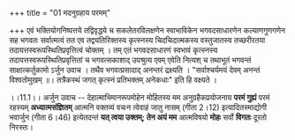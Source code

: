 +++
title = "01 मदनुग्रहाय परमम्"

+++
एवं भक्तियोगनिष्पत्तये तद्विवृद्धये च सकलेतरविलक्षणेन स्वाभाविकेन भगवदसाधारणेन कल्याणगुणगणेन सह भगवतः सर्वात्मत्वं तत एव तद्व्यतिरिक्तस्य कृत्स्नस्य चिदचिदात्मकस्य वस्तुजातस्य तच्छरीरतया तदायत्तस्वरूपस्थितिप्रवृत्तित्वं चोक्तम् । तम् एतं भगवदसाधारणं स्वभावं कृत्स्नस्य तदायत्तस्वरूपस्थितिप्रवृत्तितां च भगवत्सकाशाद् उपश्रुत्य एवम् एवेति नित्यश् च तथाभूतं भगवन्तं साक्षात्कर्तुकामो ऽर्जुन उवाच । तथैव भगवत्प्रसादाद् अनन्तरं द्रक्ष्यति । "सर्वाश्चर्यमयं देवम् अनन्तं विश्वतोमुखम् ॥। तत्रैकस्थं जगत् कृत्स्नं प्रतिभक्तम् अनेकधाः" इति हि वक्ष्यते ।

।।11.1।। अर्जुन उवाच -- देहात्माभिमानरूपमोहेन मोहितस्य मम
अनुग्रहैकप्रयोजनाय **परमं गुह्यं** परमं रहस्यम् **अध्यात्मसंज्ञितम्**
आत्मनि वक्तव्यं वचःन त्वेवाहं जातु नासम् (गीता 2।12) इत्यादितस्माद्योगी
भवार्जुन (गीता 6।46) इत्येतदन्तं **यत् त्वया उक्तम्; तेन अयं मम**
आत्मविषयो **मोहः** सर्वो **विगतः** दूरतो निरस्तः।
